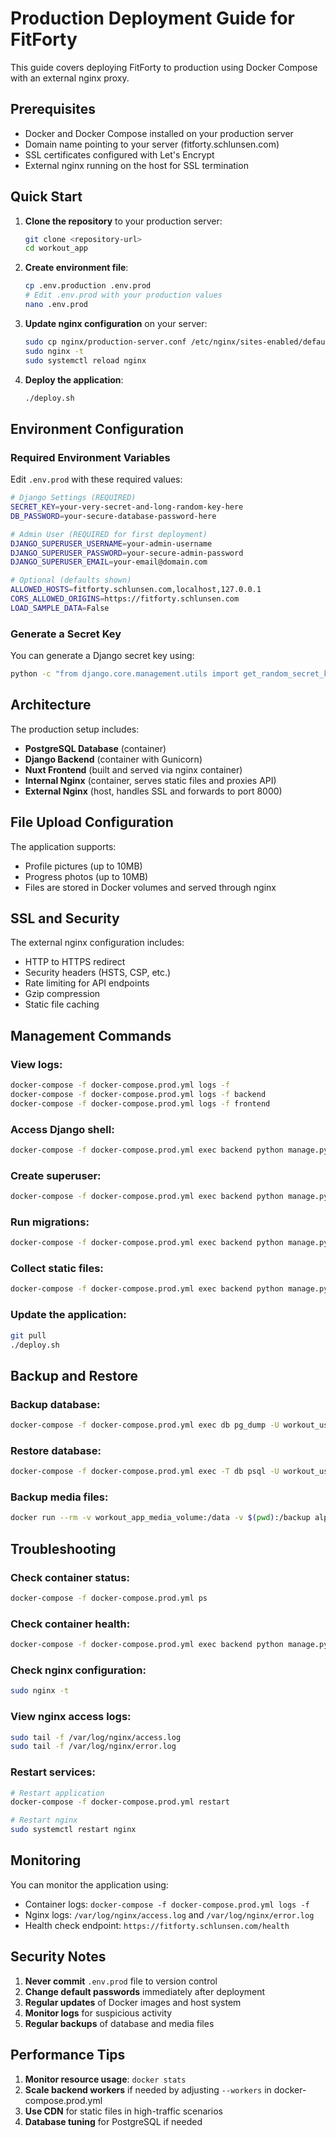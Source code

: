 # Production Deployment Guide for FitForty

This guide covers deploying FitForty to production using Docker Compose with an external nginx proxy.

## Prerequisites

- Docker and Docker Compose installed on your production server
- Domain name pointing to your server (fitforty.schlunsen.com)
- SSL certificates configured with Let's Encrypt
- External nginx running on the host for SSL termination

## Quick Start

1. **Clone the repository** to your production server:
   ```bash
   git clone <repository-url>
   cd workout_app
   ```

2. **Create environment file**:
   ```bash
   cp .env.production .env.prod
   # Edit .env.prod with your production values
   nano .env.prod
   ```

3. **Update nginx configuration** on your server:
   ```bash
   sudo cp nginx/production-server.conf /etc/nginx/sites-enabled/default
   sudo nginx -t
   sudo systemctl reload nginx
   ```

4. **Deploy the application**:
   ```bash
   ./deploy.sh
   ```

## Environment Configuration

### Required Environment Variables

Edit `.env.prod` with these required values:

```bash
# Django Settings (REQUIRED)
SECRET_KEY=your-very-secret-and-long-random-key-here
DB_PASSWORD=your-secure-database-password-here

# Admin User (REQUIRED for first deployment)
DJANGO_SUPERUSER_USERNAME=your-admin-username
DJANGO_SUPERUSER_PASSWORD=your-secure-admin-password
DJANGO_SUPERUSER_EMAIL=your-email@domain.com

# Optional (defaults shown)
ALLOWED_HOSTS=fitforty.schlunsen.com,localhost,127.0.0.1
CORS_ALLOWED_ORIGINS=https://fitforty.schlunsen.com
LOAD_SAMPLE_DATA=False
```

### Generate a Secret Key

You can generate a Django secret key using:
```bash
python -c "from django.core.management.utils import get_random_secret_key; print(get_random_secret_key())"
```

## Architecture

The production setup includes:

- **PostgreSQL Database** (container)
- **Django Backend** (container with Gunicorn)
- **Nuxt Frontend** (built and served via nginx container)
- **Internal Nginx** (container, serves static files and proxies API)
- **External Nginx** (host, handles SSL and forwards to port 8000)

## File Upload Configuration

The application supports:
- Profile pictures (up to 10MB)
- Progress photos (up to 10MB)
- Files are stored in Docker volumes and served through nginx

## SSL and Security

The external nginx configuration includes:
- HTTP to HTTPS redirect
- Security headers (HSTS, CSP, etc.)
- Rate limiting for API endpoints
- Gzip compression
- Static file caching

## Management Commands

### View logs:
```bash
docker-compose -f docker-compose.prod.yml logs -f
docker-compose -f docker-compose.prod.yml logs -f backend
docker-compose -f docker-compose.prod.yml logs -f frontend
```

### Access Django shell:
```bash
docker-compose -f docker-compose.prod.yml exec backend python manage.py shell
```

### Create superuser:
```bash
docker-compose -f docker-compose.prod.yml exec backend python manage.py createsuperuser
```

### Run migrations:
```bash
docker-compose -f docker-compose.prod.yml exec backend python manage.py migrate
```

### Collect static files:
```bash
docker-compose -f docker-compose.prod.yml exec backend python manage.py collectstatic --noinput
```

### Update the application:
```bash
git pull
./deploy.sh
```

## Backup and Restore

### Backup database:
```bash
docker-compose -f docker-compose.prod.yml exec db pg_dump -U workout_user workout_db > backup.sql
```

### Restore database:
```bash
docker-compose -f docker-compose.prod.yml exec -T db psql -U workout_user workout_db < backup.sql
```

### Backup media files:
```bash
docker run --rm -v workout_app_media_volume:/data -v $(pwd):/backup alpine tar czf /backup/media-backup.tar.gz -C /data .
```

## Troubleshooting

### Check container status:
```bash
docker-compose -f docker-compose.prod.yml ps
```

### Check container health:
```bash
docker-compose -f docker-compose.prod.yml exec backend python manage.py check
```

### Check nginx configuration:
```bash
sudo nginx -t
```

### View nginx access logs:
```bash
sudo tail -f /var/log/nginx/access.log
sudo tail -f /var/log/nginx/error.log
```

### Restart services:
```bash
# Restart application
docker-compose -f docker-compose.prod.yml restart

# Restart nginx
sudo systemctl restart nginx
```

## Monitoring

You can monitor the application using:
- Container logs: `docker-compose -f docker-compose.prod.yml logs -f`
- Nginx logs: `/var/log/nginx/access.log` and `/var/log/nginx/error.log`
- Health check endpoint: `https://fitforty.schlunsen.com/health`

## Security Notes

1. **Never commit** `.env.prod` file to version control
2. **Change default passwords** immediately after deployment
3. **Regular updates** of Docker images and host system
4. **Monitor logs** for suspicious activity
5. **Regular backups** of database and media files

## Performance Tips

1. **Monitor resource usage**: `docker stats`
2. **Scale backend workers** if needed by adjusting `--workers` in docker-compose.prod.yml
3. **Use CDN** for static files in high-traffic scenarios
4. **Database tuning** for PostgreSQL if needed
